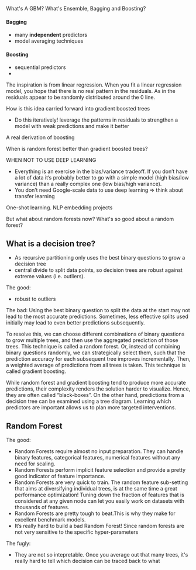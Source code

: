 

What's A GBM? 
What's Ensemble, Bagging and Boosting?

#### Bagging
* many __independent__ predictors
* model averaging techniques

#### Boosting
* sequential predictors
* 
The inspiration is from linear regression. When you fit a linear regression model, you hope that there is no real pattern in the residuals. As in the residuals appear to be randomly distributed around the 0 line. 

How is this idea carried forward into gradient boosted trees 
* Do this iteratively! leverage the patterns in residuals to strengthen a model with weak predictions and make it better

A real derivation of boosting 

When is random forest better than gradient boosted trees? 

WHEN NOT TO USE DEEP LEARNING
* Everything is an exercise in the bias/variance tradeoff. If you don’t have a lot of data it’s probably better to go with a simple model (high bias/low variance) than a really complex one (low bias/high variance).
* You don’t need Google-scale data to use deep learning $\Rightarrow$ think about transfer learning

One-shot learning. 
NLP embedding projects

But what about random forests now? What's so good about a random forest? 

## What is a decision tree?
* As recursive partitioning only uses the best binary questions to grow a decision tree 
* central divide to split data points, so decision trees are robust against extreme values (i.e. outliers).

The good: 
* robust to outliers

The bad: 
Using the best binary question to split the data at the start may not lead to the most accurate predictions. Sometimes, less effective splits used initially may lead to even better predictions subsequently.

To resolve this, we can choose different combinations of binary questions to grow multiple trees, and then use the aggregated prediction of those trees. This technique is called a random forest. Or, instead of combining binary questions randomly, we can strategically select them, such that the prediction accuracy for each subsequent tree improves incrementally. Then, a weighted average of predictions from all trees is taken. This technique is called gradient boosting.

While random forest and gradient boosting tend to produce more accurate predictions, their complexity renders the solution harder to visualize. Hence, they are often called “black-boxes”. On the other hand, predictions from a decision tree can be examined using a tree diagram. Learning which predictors are important allows us to plan more targeted interventions.

## Random Forest

The good: 
* Random Forests require almost no input preparation. They can handle binary features, categorical features, numerical features without any need for scaling.
* Random Forests perform implicit feature selection and provide a pretty good indicator of feature importance.
* Random Forests are very quick to train. The random feature sub-setting that aims at diversifying individual trees, is at the same time a great performance optimization! Tuning down the fraction of features that is considered at any given node can let you easily work on datasets with thousands of features.
* Random Forests are pretty tough to beat.This is why they make for excellent benchmark models.
* It’s really hard to build a bad Random Forest! Since random forests are not very sensitive to the specific hyper-parameters 

The fugly:
* They are not so intepretable. Once you average out that many trees, it's really hard to tell which decision can be traced back to what

